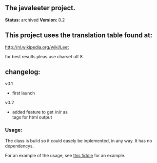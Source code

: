 The javaleeter project.
-----------------------

__Status:__ archived
__Version:__ 0.2

## This project uses the translation table found at:

http://nl.wikipedia.org/wiki/Leet

for best results pleas use charset utf 8.

## changelog:

v0.1
- first launch

v0.2
- added feature to get /n/r as </br> tags for html output

### Usage:

The class is build so it could easely be inplemented, in any way. It has no dependencys.

For an example of the usage, see [this fiddle](https://jsfiddle.net/z9032x8n/) for an example.
